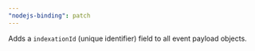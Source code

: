 ```yaml
---
"nodejs-binding": patch
---
```


Adds a `indexationId` (unique identifier) field to all event payload objects.
